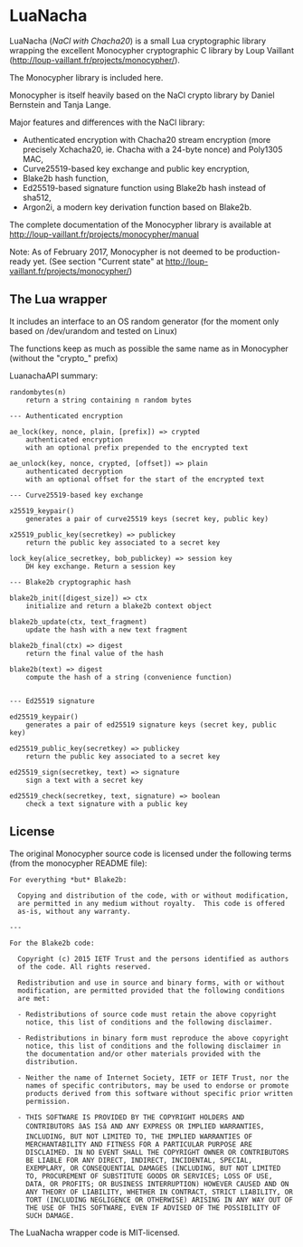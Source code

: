 # 

# LuaNacha

LuaNacha (*NaCl with Chacha20*) is a small Lua cryptographic library wrapping the excellent Monocypher cryptographic C library by Loup Vaillant (http://loup-vaillant.fr/projects/monocypher/).

The Monocypher library is included here.

Monocypher is itself heavily based on the NaCl crypto library by Daniel Bernstein and Tanja Lange.

Major features and differences with the NaCl library:

* Authenticated encryption with Chacha20 stream encryption (more precisely Xchacha20, ie. Chacha with a 24-byte nonce) and Poly1305 MAC, 
* Curve25519-based key exchange and public key encryption,
* Blake2b hash function,
* Ed25519-based signature function using Blake2b hash instead of sha512,
* Argon2i, a modern key derivation function based on Blake2b.

The complete documentation of the Monocypher library is available at http://loup-vaillant.fr/projects/monocypher/manual

Note:  As of February 2017, Monocypher is not deemed to be production-ready yet. (See section "Current state" at http://loup-vaillant.fr/projects/monocypher/)

## The Lua wrapper

It includes an interface to an OS random generator (for the moment only based on /dev/urandom and tested on Linux)

The functions keep as much as possible the same name as in  Monocypher 
(without the "crypto_" prefix)

LuanachaAPI summary:

```
randombytes(n)
	return a string containing n random bytes
	
--- Authenticated encryption

ae_lock(key, nonce, plain, [prefix]) => crypted
	authenticated encryption
	with an optional prefix prepended to the encrypted text

ae_unlock(key, nonce, crypted, [offset]) => plain
	authenticated decryption
	with an optional offset for the start of the encrypted text

--- Curve25519-based key exchange

x25519_keypair()
	generates a pair of curve25519 keys (secret key, public key)

x25519_public_key(secretkey) => publickey
	return the public key associated to a secret key

lock_key(alice_secretkey, bob_publickey) => session key
	DH key exchange. Return a session key

--- Blake2b cryptographic hash

blake2b_init([digest_size]) => ctx
	initialize and return a blake2b context object

blake2b_update(ctx, text_fragment)
	update the hash with a new text fragment

blake2b_final(ctx) => digest
	return the final value of the hash

blake2b(text) => digest
	compute the hash of a string (convenience function)


--- Ed25519 signature

ed25519_keypair()
	generates a pair of ed25519 signature keys (secret key, public key)

ed25519_public_key(secretkey) => publickey
	return the public key associated to a secret key

ed25519_sign(secretkey, text) => signature
	sign a text with a secret key

ed25519_check(secretkey, text, signature) => boolean
	check a text signature with a public key
```


## License

The original Monocypher source code is licensed under the following terms (from the monocypher README file):

```
For everything *but* Blake2b:

  Copying and distribution of the code, with or without modification,
  are permitted in any medium without royalty.  This code is offered
  as-is, without any warranty.

---

For the Blake2b code:

  Copyright (c) 2015 IETF Trust and the persons identified as authors
  of the code. All rights reserved.

  Redistribution and use in source and binary forms, with or without
  modification, are permitted provided that the following conditions
  are met:

  - Redistributions of source code must retain the above copyright
    notice, this list of conditions and the following disclaimer.

  - Redistributions in binary form must reproduce the above copyright
    notice, this list of conditions and the following disclaimer in
    the documentation and/or other materials provided with the
    distribution.

  - Neither the name of Internet Society, IETF or IETF Trust, nor the
    names of specific contributors, may be used to endorse or promote
    products derived from this software without specific prior written
    permission.

  - THIS SOFTWARE IS PROVIDED BY THE COPYRIGHT HOLDERS AND
    CONTRIBUTORS âAS ISâ AND ANY EXPRESS OR IMPLIED WARRANTIES,
    INCLUDING, BUT NOT LIMITED TO, THE IMPLIED WARRANTIES OF
    MERCHANTABILITY AND FITNESS FOR A PARTICULAR PURPOSE ARE
    DISCLAIMED. IN NO EVENT SHALL THE COPYRIGHT OWNER OR CONTRIBUTORS
    BE LIABLE FOR ANY DIRECT, INDIRECT, INCIDENTAL, SPECIAL,
    EXEMPLARY, OR CONSEQUENTIAL DAMAGES (INCLUDING, BUT NOT LIMITED
    TO, PROCUREMENT OF SUBSTITUTE GOODS OR SERVICES; LOSS OF USE,
    DATA, OR PROFITS; OR BUSINESS INTERRUPTION) HOWEVER CAUSED AND ON
    ANY THEORY OF LIABILITY, WHETHER IN CONTRACT, STRICT LIABILITY, OR
    TORT (INCLUDING NEGLIGENCE OR OTHERWISE) ARISING IN ANY WAY OUT OF
    THE USE OF THIS SOFTWARE, EVEN IF ADVISED OF THE POSSIBILITY OF
    SUCH DAMAGE.
```
The LuaNacha wrapper code is MIT-licensed.



